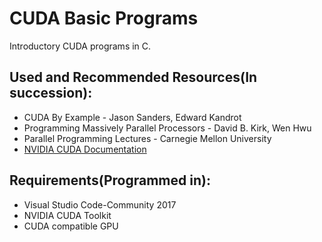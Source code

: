 # CUDA Basic Programs
Introductory CUDA programs in C.


## Used and Recommended Resources(In succession):
* CUDA By Example - Jason Sanders, Edward Kandrot
* Programming Massively Parallel Processors - David B. Kirk, Wen Hwu
* Parallel Programming Lectures - Carnegie Mellon University
* [NVIDIA CUDA Documentation](https://docs.nvidia.com/cuda/cuda-c-programming-guide/index.html#introduction)


## Requirements(Programmed in):
 * Visual Studio Code-Community 2017
 * NVIDIA CUDA Toolkit
 * CUDA compatible GPU
